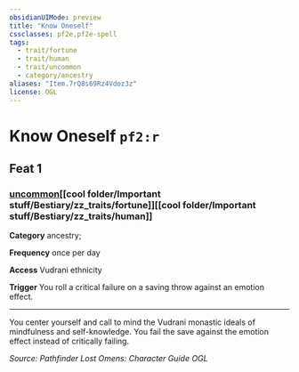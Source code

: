 ```yaml
---
obsidianUIMode: preview
title: "Know Oneself"
cssclasses: pf2e,pf2e-spell
tags:
  - trait/fortune
  - trait/human
  - trait/uncommon
  - category/ancestry
aliases: "Item.7rQ8s69Rz4Vdoz3z"
license: OGL
---
```

# Know Oneself `pf2:r`
## Feat 1
### [uncommon](cool%20folder/Important%20stuff/Bestiary/zz_traits/uncommon.md "Uncommon Rarity Trait")[[cool folder/Important stuff/Bestiary/zz_traits/fortune]][[cool folder/Important stuff/Bestiary/zz_traits/human]]

**Category** ancestry; 




**Frequency** once per day

**Access** Vudrani ethnicity

**Trigger** You roll a critical failure on a saving throw against an emotion effect.

* * *

You center yourself and call to mind the Vudrani monastic ideals of mindfulness and self-knowledge. You fail the save against the emotion effect instead of critically failing.

*Source: Pathfinder Lost Omens: Character Guide*
*OGL*